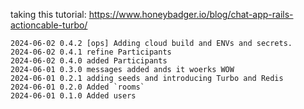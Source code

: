 
taking this tutorial: https://www.honeybadger.io/blog/chat-app-rails-actioncable-turbo/

```
2024-06-02 0.4.2 [ops] Adding cloud build and ENVs and secrets.
2024-06-02 0.4.1 refine Participants
2024-06-02 0.4.0 added Participants
2024-06-01 0.3.0 messages added ands it woerks WOW
2024-06-01 0.2.1 adding seeds and introducing Turbo and Redis
2024-06-01 0.2.0 Added `rooms`
2024-06-01 0.1.0 Added users
```
